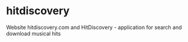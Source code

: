 # hitdiscovery
Website hitdiscovery.com and HitDiscovery - application for search and download musical hits 
